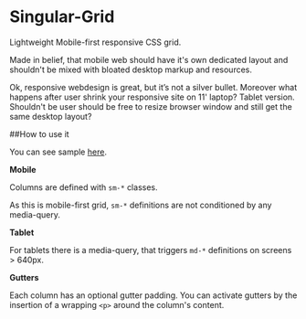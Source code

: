 Singular-Grid
=============

Lightweight Mobile-first responsive CSS grid.


Made in belief, that mobile web should have it's own dedicated layout and shouldn't be mixed with bloated desktop markup and resources.



Ok, responsive webdesign is great, but it’s not a silver bullet. Moreover what happens after user shrink your responsive site on 11' laptop? Tablet version. Shouldn't be user should be free to resize browser window and still get the same desktop layout?



##How to use it


You can see sample [here](http://dharmoslap.github.io/Singular-Grid/).

**Mobile**

Columns are defined with `sm-*` classes.

As this is mobile-first grid, `sm-*` definitions are not conditioned by any media-query.

**Tablet**

For tablets there is a media-query, that triggers `md-*` definitions on screens > 640px.

**Gutters**

Each column has an optional gutter padding. You can activate gutters by the insertion of a wrapping `<p>` around the column's content.
